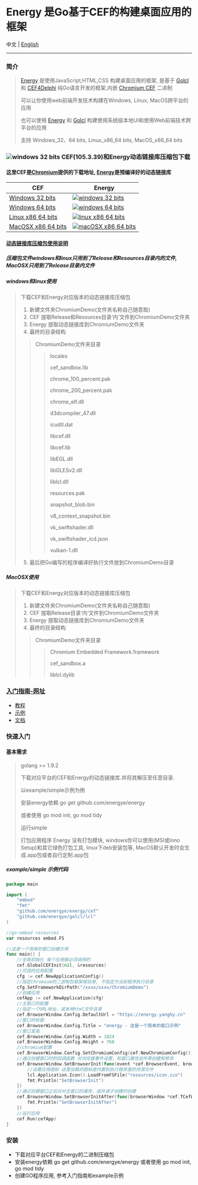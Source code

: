 # Energy 是Go基于CEF的构建桌面应用的框架
中文 |
[English](https://github.com/energye/energy/blob/main/README.en-US.md)

---
### 简介
> [Energy](https://github.com/energye/energy) 是使用JavaScript,HTML,CSS 构建桌面应用的框架, 是基于 [Golcl](https://github.com/energye/golcl) 和 [CEF4Delphi](https://patreon.com/salvadordf) 纯Go语言开发的框架,内嵌 [Chromium CEF](https://bitbucket.org/chromiumembedded/cef) 二进制
>
> 可以让你使用web前端开发技术构建在Windows, Linux, MacOS跨平台的应用
>
> 也可以使用 [Energy](https://github.com/energye/energy) 和 [Golcl](https://github.com/energye/golcl) 构建使用系统级本地UI和使用Web前端技术跨平台的应用
>
> 支持 Windows_32、64 bits, Linux_x86_64 bits, MacOS_x86_64 bits

### ![windows 32 bits](https://img.shields.io/badge/Downloads-green) CEF(105.3.39)和Energy动态链接库压缩包下载 
#### 这里CEF是[Chromium](https://bitbucket.org/chromiumembedded/cef/)提供的下载地址, [Energy](https://github.com/energye/liblcl)是预编译好的动态链接库
| CEF                                                                                                                               | Energy                                                                                                                                                                                              |
|-----------------------------------------------------------------------------------------------------------------------------------|-----------------------------------------------------------------------------------------------------------------------------------------------------------------------------------------------------|
| [Windows 32 bits](https://cef-builds.spotifycdn.com/cef_binary_105.3.39%2Bg2ec21f9%2Bchromium-105.0.5195.127_windows32.tar.bz2)   | [![windows 32 bits](https://img.shields.io/badge/downloads-Windows%2032%20bits-brightgreen)](https://github.com/energye/energy/releases/download/v1.0.0/liblcl-105.0.5195.127_windows32.zip)        |
| [Windows 64 bits](https://cef-builds.spotifycdn.com/cef_binary_105.3.39%2Bg2ec21f9%2Bchromium-105.0.5195.127_windows64.tar.bz2)   | [![windows 64 bits](https://img.shields.io/badge/downloads-Windows%2064%20bits-brightgreen)](https://github.com/energye/energy/releases/download/v1.0.0/liblcl-105.0.5195.127_macosx64.zip)         |
| [Linux x86 64 bits](https://cef-builds.spotifycdn.com/cef_binary_105.3.39%2Bg2ec21f9%2Bchromium-105.0.5195.127_linux64.tar.bz2)   | [![linux x86 64 bits](https://img.shields.io/badge/downloads-Linux%20x86%2064%20bits-brightgreen)](https://github.com/energye/energy/releases/download/v1.0.0/liblcl-105.0.5195.127_linux64.zip)    |
| [MacOSX x86 64 bits](https://cef-builds.spotifycdn.com/cef_binary_105.3.39%2Bg2ec21f9%2Bchromium-105.0.5195.127_macosx64.tar.bz2) | [![macOSX x86 64 bits](https://img.shields.io/badge/downloads-MacOSX%20x86%2064%20bits-brightgreen)](https://github.com/energye/energy/releases/download/v1.0.0/liblcl-105.0.5195.127_macosx64.zip) |

#### [动态链接库压缩包使用说明]()
##### 压缩包文件windows和linux只用到了Release和Resources目录内的文件, MacOSX只用到了Release目录内文件
##### windows和linux使用
> 下载CEF和Energy对应版本的动态链接库压缩包
> 
> 1. 新建文件夹ChromiumDemo(文件夹名称自己随意取)
> 2. CEF 提取Release和Resources目录‘内’文件到ChromiumDemo文件夹
> 3. Energy 提取动态链接库到ChromiumDemo文件夹
> 4. 最终的目录结构
>>   ChromiumDemo文件夹目录
>>>  locales
>>>
>>>  cef_sandbox.lib
>>>
>>>  chrome_100_percent.pak
>>>
>>>  chrome_200_percent.pak
>>>
>>>  chrome_elf.dll
>>>
>>>  d3dcompiler_47.dll
>>>
>>>  icudtl.dat
>>>
>>>  libcef.dll
>>>
>>>  libcef.lib
>>>
>>>  libEGL.dll
>>>
>>>  libGLESv2.dll
>>>
>>>  liblcl.dll
>>>
>>>  resources.pak
>>>
>>>  snapshot_blob.bin
>>>
>>>  v8_context_snapshot.bin
>>>
>>>  vk_swiftshader.dll
>>>
>>>  vk_swiftshader_icd.json
>>>
>>>  vulkan-1.dll
>  5. 最后把Go编写的程序编译好执行文件放到ChromiumDemo目录

##### MacOSX使用
> 下载CEF和Energy对应版本的动态链接库压缩包
> 1. 新建文件夹ChromiumDemo(文件夹名称自己随意取)
> 2. CEF 提取Release目录‘内’文件到ChromiumDemo文件夹
> 3. Energy 提取动态链接库到ChromiumDemo文件夹
> 4. 最终的目录结构
>> ChromiumDemo文件夹目录
>>> Chromium Embedded Framework.framework
>>> 
>>> cef_sandbox.a
>>> 
>>> liblcl.dylib

### [入门指南-网址](https://energy.yanghy.cn)
* [教程](https://energy.yanghy.cn/#/course/6342d92c401bfe4d0cdf6065)
* [示例](https://energy.yanghy.cn/#/example/6342d986401bfe4d0cdf6067)
* [文档](https://energy.yanghy.cn/#/document/6342d9a4401bfe4d0cdf6069)

### 快速入门
#### 基本需求
> golang >= 1.9.2
>
> 下载对应平台的CEF和Energy的动态链接库.并将其解压至任意目录.
>
> 以example/simple示例为例
>
> 安装energy依赖 go get github.com/energye/energy
>
> 或者使用 go mod init, go mod tidy
>
> 运行simple
>
> 打包应用程序 Energy 没有打包模块, windows你可以使用(MSI或Inno Setup)和其它绿色打包工具, linux下deb安装包等, MacOS默认开发时会生成.app包或者自行定制.app包

##### example/simple 示例代码
```go
package main

import (
	"embed"
	"fmt"
	"github.com/energye/energy/cef"
	"github.com/energye/golcl/lcl"
)

//go:embed resources
var resources embed.FS

//这是一个简单的窗口创建示例
func main() {
	//全局初始化 每个应用都必须调用的
	cef.GlobalCEFInit(nil, &resources)
	//可选的应用配置
	cfg := cef.NewApplicationConfig()
	//指定chromium的二进制包框架根目录, 不指定为当前程序执行目录
	cfg.SetFrameworkDirPath("/xxxx/xxxx/ChromiumDemo")
	//创建应用
	cefApp := cef.NewApplication(cfg)
	//主窗口的配置
	//指定一个URL地址，或本地html文件目录
	cef.BrowserWindow.Config.DefaultUrl = "https://energy.yanghy.cn"
	//窗口的标题
	cef.BrowserWindow.Config.Title = "energy - 这是一个简单的窗口示例"
	//窗口宽高
	cef.BrowserWindow.Config.Width = 1024
	cef.BrowserWindow.Config.Height = 768
	//chromium配置
	cef.BrowserWindow.Config.SetChromiumConfig(cef.NewChromiumConfig())
	//通过创建窗口时的回调函数 对浏览器事件设置，和窗口属性组件等创建和修改
	cef.BrowserWindow.SetBrowserInit(func(event *cef.BrowserEvent, browserWindow *cef.TCefWindowInfo) {
		//设置应用图标 这里加载的图标是内置到执行程序里的资源文件
		lcl.Application.Icon().LoadFromFSFile("resources/icon.ico")
		fmt.Println("SetBrowserInit")
	})
	//通过创建窗口之后对对主窗口的属性、组件或子创建的创建
	cef.BrowserWindow.SetBrowserInitAfter(func(browserWindow *cef.TCefWindowInfo) {
		fmt.Println("SetBrowserInitAfter")
	})
	//运行应用
	cef.Run(cefApp)
}
```
### 安装
* 下载对应平台CEF和Energy的二进制压缩包
* 安装energy依赖 go get github.com/energye/energy 或者使用 go mod init, go mod tidy
* 创建GO程序应用, 参考入门指南和example示例
